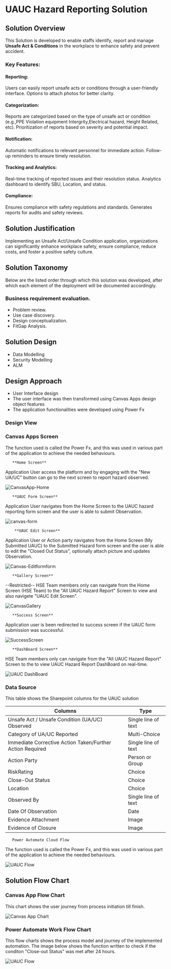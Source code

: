 # UAUC Hazard Reporting Solution
## Solution Overview
This Solution is developed to enable staffs identify, report and manage **Unsafe Act & Conditions** in the workplace to enhance safety and prevent accident.

### Key Features:

#### Reporting:

Users can easily report unsafe acts or conditions through a user-friendly interface.
Options to attach photos for better clarity.
#### Categorization:

Reports are categorized based on the type of unsafe act or condition (e.g.,PPE Violation equipment Intergrity,Electrical hazard, Height Related, etc).
Prioritization of reports based on severity and potential impact.
#### Notification:

Automatic notifications to relevant personnel for immediate action.
Follow-up reminders to ensure timely resolution.

#### Tracking and Analytics:

Real-time tracking of reported issues and their resolution status.
Analytics dashboard to identify SBU, Location, and status.
#### Compliance:

Ensures compliance with safety regulations and standards.
Generates reports for audits and safety reviews.

## Solution Justification
Implementing an Unsafe Act/Unsafe Condition application, organizations can significantly enhance workplace safety, ensure compliance, reduce costs, and foster a positive safety culture.

## Solution Taxonomy
Below are the listed order through which this solution was developed, after which each element of the deployment will be documented accordingly.
### Business requirement evaluation.

* Problem review.
* Use case discovery.
* Design conceptualization.
* FitGap Analysis.

## Solution Design
* Data Modelling 
* Security Modelling
* ALM
## Design Approach
* User Interface design 
* The user interface was then transformed using Canvas Apps design object features
* The application functionalities were developed using Power Fx

### Design View
### Canvas Apps Screen
The function used is called the Power Fx, and this was used in various part of the application to achieve the needed behaviours.

       **Home Screen**           

Application User access the platform and by engaging with the "New UA/UC" button can go to the next screen to report hazard observed.

![CanvasApp-Home](https://github.com/user-attachments/assets/7866d26d-4cec-4c39-aa61-91769b825b47)
       
       **UAUC Form Screen**  
       
Application User navigates from the Home Screen to the UAUC hazard reporting form screen and the user is able to submit Observation.

![canvas-form](https://github.com/user-attachments/assets/ed72039b-2407-451a-9c3f-9309ee8adeda)

        **UAUC Edit Screen**  
        
Application User or Action party navigates from the Home Screen (My Submitted UAUC) to the Submitted Hazard form screen and the user is able to edit the "Closed Out Status", optionally attach picture and updates Observation.

![Canvas-Editformform](https://github.com/user-attachments/assets/e89712bf-8960-4d6b-afa4-64137f1bdf01)

       **Gallery Screen**         
--Restricted-- 
HSE Team members only can navigate from the Home Screen (HSE Team) to the "All UAUC Hazard Report" Screen to view and also navigete "UAUC Edit Screen".

 ![CanvasGallery](https://github.com/user-attachments/assets/dd19141a-b9b0-4c6d-be3f-0b770769798d)

       **Success Screen**          

Application user is been redirected to success screen if the UAUC form submission was successful.

![SuccessScreen](https://github.com/user-attachments/assets/088350cb-5c35-455f-805e-4609188cbbb8)


       **DashBoard Screen**          


HSE Team members only can navigate from the "All UAUC Hazard Report" Screen to the  to view UAUC Hazard Report DashBoard on real-time.

![UAUC DashBoard](https://github.com/user-attachments/assets/8d17d489-f6fb-4f59-bdf1-3aa0db92d96c)

### Data Source  

This table shows the Sharepoint columns for the UAUC solution 

| Columns  |  Type |   
|---|---|
| Unsafe Act / Unsafe Condition (UA/UC) Observed  |  Single line of text |   
| Category of UA/UC Reported  | Multi-Choice  |   
|  Immediate Corrective Action Taken/Further Action Required | Single line of text  |   
|  Action Party | Person or Group  |  
|  RiskRating |  Choice |   
|  Close-Out Status | Choice |  
|  Location | Choice |   
| Observed By  | Single line of text  |  
| Date Of Observation  | Date  |   
| Evidence Attachment  |  Image |   
| Evidence of Closure  |  Image |   
        
        
       Power Automate Cloud Flow      


The function used is called the Power Fx, and this was used in various part of the application to achieve the needed behaviours.

![UAUC Flow](https://github.com/user-attachments/assets/0caa0cef-a229-4f23-a076-a801b24a4468)


## Solution Flow Chart

### Canvas App Flow Chart
This chart shows the user journey from process initiation till finish.

![Canvas App Chart](https://github.com/user-attachments/assets/253a227f-444f-4e7e-9d29-86c3f2e4af1c)

### Power Automate Work Flow Chart
This flow charts shows the process model and journey of the implemented automation.
The image below shows the function written to check if the conditon "Close-out Status" was met after 24 hours.

![UAUC Flow](https://github.com/user-attachments/assets/ffd9fad3-3d81-4375-a7ba-54aee79585c0)



